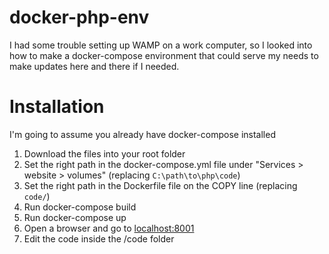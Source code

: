 # docker-php-env
I had some trouble setting up WAMP on a work computer, so I looked into how to make a docker-compose environment that could serve my needs to make updates here and there if I needed.

# Installation
I'm going to assume you already have docker-compose installed
1. Download the files into your root folder
1. Set the right path in the docker-compose.yml file under "Services > website > volumes" (replacing `C:\path\to\php\code`)
1. Set the right path in the Dockerfile file on the COPY line (replacing `code/`)
1. Run docker-compose build
1. Run docker-compose up
1. Open a browser and go to [localhost:8001](http://localhost:8001)
1. Edit the code inside the /code folder
